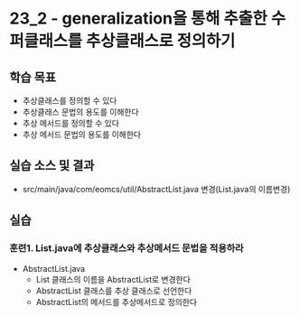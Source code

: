 # 23_2 - generalization을 통해 추출한 수퍼클래스를 추상클래스로 정의하기

## 학습 목표

- 추상클래스를 정의할 수 있다
- 추상클래스 문법의 용도를 이해한다
- 추상 메서드를 정의할 수 있다
- 추상 메서드 문법의 용도를 이해한다

## 실습 소스 및 결과

- src/main/java/com/eomcs/util/AbstractList.java 변경(List.java의 이름변경)

## 실습

### 훈련1. List.java에 추상클래스와 추상메서드 문법을 적용하라

- AbstractList.java
    - List 클래스의 이름을 AbstractList로 변경한다
    - AbstractList 클래스를 추상 클래스로 선언한다
    - AbstractList의 메서드를 추상메서드로 정의한다
    